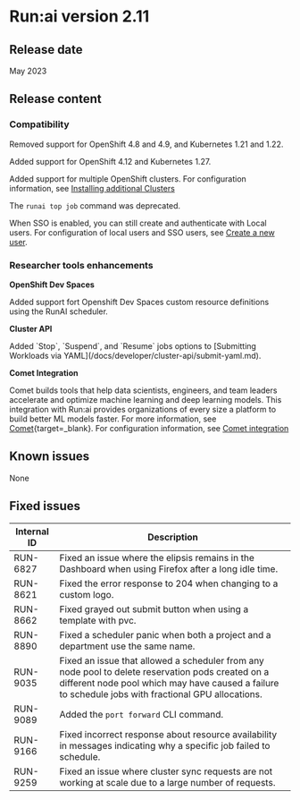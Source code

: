 # Run:ai version 2.11
## Release date

May 2023

## Release content

### Compatibility

Removed support for OpenShift 4.8 and 4.9, and Kubernetes 1.21 and 1.22.

Added support for OpenShift 4.12 and Kubernetes 1.27.

Added support for multiple OpenShift clusters. For configuration information, see [Installing additional Clusters](../admin/runai-setup/self-hosted/ocp/additional-clusters.md)

The `runai top job` command was deprecated.

When SSO is enabled, you can still create and authenticate with Local users. For configuration of local users and SSO users, see [Create a new user](../admin/admin-ui-setup/admin-ui-users.md#create-a-user).

### Researcher tools enhancements

**OpenShift Dev Spaces**

Added support fort Openshift Dev Spaces custom resource definitions using the RunAI scheduler.

**Cluster API**

<!-- RUN-8880 -->Added `Stop`, `Suspend`, and `Resume` jobs options to [Submitting Workloads via YAML](/docs/developer/cluster-api/submit-yaml.md).

**Comet Integration**

Comet builds tools that help data scientists, engineers, and team leaders accelerate and optimize machine learning and deep learning models. This integration with Run:ai provides organizations of every size a platform to build better ML models faster. For more information, see [Comet](https://www.comet.com/site/){target=_blank}. For configuration information, see [Comet integration](../admin/integration/comet.md)
## Known issues

None

## Fixed issues

|Internal ID|Description|
|-----------|--------------|
| RUN-6827 | Fixed an issue where the elipsis remains in the Dashboard when using Firefox after a long idle time. |
| RUN-8621 | Fixed the error response to 204 when changing to a custom logo. |
| RUN-8662 | Fixed grayed out submit button when using a template with pvc. |
| RUN-8890 | Fixed a scheduler panic when both a project and a department use the same name. |
| RUN-9035 | Fixed an issue that allowed a scheduler from any node pool to delete reservation pods created on a different node pool which may have caused a failure to schedule jobs with fractional GPU allocations. |
| RUN-9089 | Added the `port forward` CLI command. |
| RUN-9166 | Fixed incorrect response about resource availability in messages indicating why a specific job failed to schedule. |
| RUN-9259 | Fixed an issue where cluster sync requests are not working at scale due to a large number of requests. |
